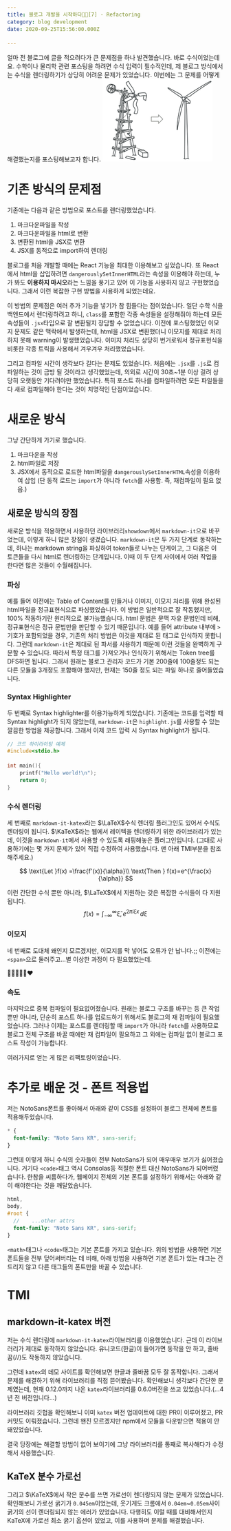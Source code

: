```yaml
---
title: 블로그 개발을 시작하다👨‍💻[7] - Refactoring
category: blog development
date: 2020-09-25T15:56:00.000Z

---
```


얼마 전 블로그에 글을 적으려다가 큰 문제점을 하나 발견했습니다. 바로 수식이었는데요. 수학이나 물리학 관련 포스팅을 하려면 수식 입력이 필수적인데, 제 블로그 방식에서는 수식을 렌더링하기가 상당히 어려운 문제가 있었습니다. 이번에는 그 문제를 어떻게 해결했는지를 포스팅해보고자 합니다.
![Refactoring: clean your code](refactoring-i1.png)

# 기존 방식의 문제점

기존에는 다음과 같은 방법으로 포스트를 렌더링했었습니다.

1. 마크다운파일을 작성
2. 마크다운파일을 html로 변환
3. 변환된 html을 JSX로 변환
4. JSX를 동적으로 import하여 렌더링

블로그를 처음 개발할 때에는 React 기능을 최대한 이용해보고 싶었습니다. 또 React에서 html을 삽입하려면 `dangerouslySetInnerHTML`라는 속성을 이용해야 하는데, 누가 봐도 **이용하지 마시오**라는 느낌을 풍기고 있어 이 기능을 사용하지 않고 구현했었습니다. 그래서 이런 복잡한 구현 방법을 사용하게 되었는데요.

이 방법의 문제점은 여러 추가 기능을 넣기가 참 힘들다는 점이었습니다. 일단 수학 식을 백엔드에서 렌더링하려고 하니, `class`를 포함한 각종 속성들을 설정해줘야 하는데 모든 속성들이 `.jsx`타입으로 잘 변환될지 장담할 수 없었습니다. 이전에 포스팅했었던 이모지 문제도 같은 맥락에서 발생하는데, html을 JSX로 변환했더니 이모지를 제대로 처리하지 못해 warning이 발생했었습니다. 이미지 처리도 상당히 번거로워서 정규표현식을 비롯한 각종 트릭을 사용해서 겨우겨우 처리했었습니다.

그리고 컴파일 시간이 생각보다 길다는 문제도 있었습니다. 처음에는 `.jsx`를 `.js`로 컴파일하는 것이 금방 될 것이라고 생각했었는데, 의외로 시간이 30초~1분 이상 걸려 상당히 오랫동안 기다려야만 했었습니다. 특히 포스트 하나를 컴파일하려면 모든 파일들을 다 새로 컴파일해야 한다는 것이 치명적인 단점이었습니다.

# 새로운 방식

그냥 간단하게 가기로 했습니다.

1. 마크다운을 작성
2. html파일로 저장
3. JSX에서 동적으로 로드한 html파일을 `dangerouslySetInnerHTML`속성을 이용하여 삽입 (단 동적 로드는 `import`가 아니라 `fetch`를 사용함. 즉, 재컴파일이 필요 없음.)

## 새로운 방식의 장점

새로운 방식을 적용하면서 사용하던 라이브러리`showdown`에서 `markdown-it`으로 바꾸었는데, 이렇게 하니 많은 장점이 생겼습니다. `markdown-it`은 두 가지 단계로 동작하는데, 하나는 markdown string을 파싱하여 token들로 나누는 단계이고, 그 다음은 이 토큰들을 다시 html로 렌더링하는 단계입니다. 이때 이 두 단계 사이에서 여러 작업을 한다면 많은 것들이 수월해집니다.

### 파싱

예를 들어 이전에는 Table of Content를 만들거나 이미지, 이모지 처리를 위해 완성된 html파일을 정규표현식으로 파싱했었습니다. 이 방법은 일반적으로 잘 작동했지만, 100% 작동하기란 원리적으로 불가능했습니다. html 문법은 문맥 자유 문법인데 비해, 정규표현식은 정규 문법만을 판단할 수 있기 때문입니다. 예를 들어 attribute 내부에 `>`기호가 포함되었을 경우, 기존의 처리 방법은 이것을 제대로 된 태그로 인식하지 못합니다. 그런데 `markdown-it`은 제대로 된 파서를 사용하기 때문에 이런 것들을 완벽하게 구분할 수 있습니다. 따라서 특정 태그를 가져오거나 인식하기 위해서는 Token tree를 DFS하면 됩니다. 그래서 원래는 블로그 관리자 코드가 기본 200줄에 100줄정도 되는 다른 모듈을 3개정도 포함해야 했지만, 현재는 150줄 정도 되는 파일 하나로 줄어들었습니다.

### Syntax Highlighter

두 번째로 Syntax highlighter를 이용가능하게 되었습니다. 기존에는 코드를 입력할 때 Syntax highlight가 되지 않았는데, `markdown-it`은 `highlight.js`를 사용할 수 있는 깔끔한 방법을 제공합니다. 그래서 이제 코드 입력 시 Syntax highlight가 됩니다.

```c
// 코드 하이라이팅 예제
#include<stdio.h>

int main(){
    printf("Hello world!\n");
    return 0;
}
```

### 수식 렌더링

세 번째로 `markdown-it-katex`라는 $\LaTeX$수식 렌더링 플러그인도 있어서 수식도 렌더링이 됩니다. $\KaTeX$라는 웹에서 레이텍을 렌더링하기 위한 라이브러리가 있는데, 이것을 `markdown-it`에서 사용할 수 있도록 래핑해놓은 플러그인입니다. (그대로 사용하기에는 몇 가지 문제가 있어 직접 수정하여 사용했습니다. 맨 아래 TMI부분을 참조해주세요.)

$$
\text{Let }f(x) =\frac{f'(x)}{\alpha}\\
\text{Then } f(x)=e^{\frac{x}{\alpha}}
$$

이런 간단한 수식 뿐만 아니라, $\LaTeX$에서 지원하는 갖은 복잡한 수식들이 다 지원됩니다.
$$
f(x) = \int_{-\infty}^\infty\hat\xi,e^{2 \pi i \xi x}\,d\xi
$$

### 이모지

네 번째로 도대체 왜인지 모르겠지만, 이모지를 막 넣어도 오류가 안 납니다.;; 이전에는 `<span>`으로 둘러주고...별 이상한 과정이 다 필요했었는데.

👩‍💻👩‍💻🤘❤

### 속도

마지막으로 중복 컴파일이 필요없어졌습니다. 원래는 블로그 구조를 바꾸는 등 큰 작업 뿐만 아니라, 단순히 포스트 하나를 업로드하기 위해서도 블로그의 재 컴파일이 필요했었습니다. 그러나 이제는 포스트를 렌더링할 때 `import`가 아니라 `fetch`를 사용하므로 블로그 전체 구조를 바꿀 때에만 재 컴파일이 필요하고 그 외에는 컴파일 없이 블로그 포스트 작성이 가능합니다.

여러가지로 얻는 게 많은 리팩토링이었습니다.

# 추가로 배운 것 - 폰트 적용법

저는 NotoSans폰트를 좋아해서 아래와 같이 CSS를 설정하여 블로그 전체에 폰트를 적용해두었습니다.

```scss
* {
  font-family: "Noto Sans KR", sans-serif;
}
```

그런데 이렇게 하니 수식의 숫자들이 전부 NotoSans가 되어 매우매우 보기가 싫어졌습니다. 거기다 `<code>`태그 역시 Consolas등 적절한 폰트 대신 NotoSans가 되어버렸습니다. 한참을 씨름하다가, 웹페이지 전체의 기본 폰트를 설정하기 위해서는 아래와 같이 해야한다는 것을 깨달았습니다.

```scss
html,
body,
#root {
  //	...other attrs
  font-family: "Noto Sans KR", sans-serif;
}
```

`<math>`태그나 `<code>`태그는 기본 폰트를 가지고 있습니다. 위의 방법을 사용하면 기본 폰트들을 전부 덮어써버리는 데 비해, 아래 방법을 사용하면 기본 폰트가 있는 태그는 건드리지 않고 다른 태그들의 폰트만을 바꿀 수 있습니다.

# TMI

## markdown-it-katex 버전

 저는 수식 렌더링에 `markdown-it-katex`라이브러리를 이용했었습니다.  근데 이 라이브러리가 제대로 동작하지 않았습니다. 유니코드(한글)이 들어가면 동작을 안 하고, 줄바꿈(//)도 작동하지 않았습니다.

 그런데 `katex`의 데모 사이트를 확인해보면 한글과 줄바꿈 모두 잘 동작합니다. 그래서 문제를 해결하기 위해 라이브러리를 직접 뜯어봤습니다. 확인해보니 생각보다 간단한 문제였는데, 현재 0.12.0까지 나온 `katex`라이브러리를 0.6.0버전을 쓰고 있었습니다.(...4년 전 버전입니다...)

 라이브러리 깃헙을 확인해보니 이미 `katex` 버전 업데이트에 대한 PR이 이루어졌고, PR 커밋도 이뤄졌습니다. 그런데 왠진 모르겠지만 npm에서 모듈을 다운받으면 적용이 안 돼있었습니다.

 결국 당장에는 해결할 방법이 없어 보이기에 그냥 라이브러리를 통째로 복사해다가 수정해서 사용했습니다.

## KaTeX 분수 가로선

그리고 $\KaTeX$에서 작은 분수를 쓰면 가로선이 렌더링되지 않는 문제가 있었습니다. 확인해보니 가로선 굵기가  `0.045em`이었는데, 웃기게도 크롬에서 `0.04em`~`0.05em`사이 굵기의 선이 렌더링되지 않는 에러가 있었습니다. 다행히도 이럴 때를 대비해서인지 KaTeX에 가로선 최소 굵기 옵션이 있었고, 이를 사용하며 문제를 해결했습니다.